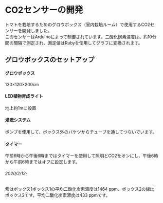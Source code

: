 # CO2センサーの開発
トマトを栽培するためのグロウボックス（室内栽培ルーム）で使用するCO2センサーを開発しました。<br>
このセンサーはArduinoによって制御されています。二酸化炭素濃度は、約10分間の間隔で測定され、測定値はRubyを使用してグラフに変換されます。
## グロウボックスのセットアップ
#### グロウボックス
120×120×200cm
#### LED植物育成ライト
地上約1mに設置
#### 灌漑システム
ポンプを使用して、ボックス外のバケツからチューブを通してつないでいます。
#### タイマー
午前6時から午後6時まではタイマーを使用して照明とCO2をオンにし、午後6時から午前6時まではオフに設定します。
###### 2020/2/12-
紫はボックス1ボックス1の平均二酸化炭素濃度は1464 ppm、ボックス2の緑はボックス2です。平均二酸化炭素濃度は433 ppmです。
